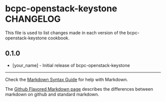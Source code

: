 bcpc-openstack-keystone CHANGELOG
=================================

This file is used to list changes made in each version of the bcpc-openstack-keystone cookbook.

0.1.0
-----
- [your_name] - Initial release of bcpc-openstack-keystone

- - -
Check the [Markdown Syntax Guide](http://daringfireball.net/projects/markdown/syntax) for help with Markdown.

The [Github Flavored Markdown page](http://github.github.com/github-flavored-markdown/) describes the differences between markdown on github and standard markdown.
